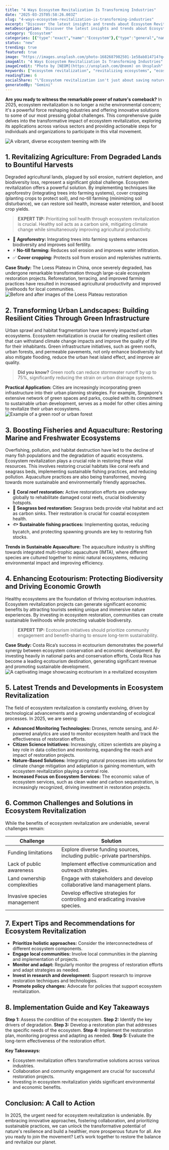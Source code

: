 ```yaml
---
title: "4 Ways Ecosystem Revitalization Is Transforming Industries"
date: "2025-03-25T05:58:26.003Z"
slug: "4-ways-ecosystem-revitalization-is-transforming-industries"
excerpt: "Discover the latest insights and trends about Ecosystem Revitalization. This comprehensive guide covers everything you need to know about Ecosystem Revitalization in 2025."
metaDescription: "Discover the latest insights and trends about Ecosystem Revitalization. This comprehensive guide covers everything you need to know about Ecosystem Revital..."
category: "Ecosystem"
categories: [{"type":"exact","name":"Ecosystem"},{"type":"general","name":"Environmental Science"},{"type":"medium","name":"Restoration Ecology"},{"type":"specific","name":"Rewilding Projects"},{"type":"niche","name":"Habitat Connectivity"}]
status: "new"
trending: true
featured: true
image: "https://images.unsplash.com/photo-1682687982501-1e58ab814714?q=85&w=1200&fit=max&fm=webp&auto=compress"
imageAlt: "4 Ways Ecosystem Revitalization Is Transforming Industries"
imageCredit: "Photo by [NEOM](https://unsplash.com/@neom) on Unsplash"
keywords: ["ecosystem revitalization", "revitalizing ecosystems", "ecosystem restoration projects", "ecosystem recovery methods", "how to revitalize an ecosystem", "ecosystem health improvement", "buy ecosystem restoration services", "ecosystem rehabilitation cost", "sustainable ecosystem management", "ecological restoration techniques"]
readingTime: 6
socialShare: "\"Ecosystem revitalization isn't just about saving nature; it's about reinventing industries and building a more resilient future. The economic benefits are as compelling as the environmental ones.\""
generatedBy: "Gemini"
---
```




**Are you ready to witness the remarkable power of nature's comeback?**  In 2025, ecosystem revitalization is no longer a niche environmental concern; it's a powerful force reshaping industries and offering innovative solutions to some of our most pressing global challenges. This comprehensive guide delves into the transformative impact of ecosystem revitalization, exploring its applications across various sectors and providing actionable steps for individuals and organizations to participate in this vital movement.

![A vibrant, diverse ecosystem teeming with life](https://images.unsplash.com/photo-1682686581660-3693f0c588d2?q=85&w=1200&fit=max&fm=webp&auto=compress)

## 1.  Revitalizing Agriculture: From Degraded Lands to Bountiful Harvests

Degraded agricultural lands, plagued by soil erosion, nutrient depletion, and biodiversity loss, represent a significant global challenge. Ecosystem revitalization offers a powerful solution. By implementing techniques like agroforestry (integrating trees into farming systems), cover cropping (planting crops to protect soil), and no-till farming (minimizing soil disturbance), we can restore soil health, increase water retention, and boost crop yields.

> **EXPERT TIP:**  Prioritizing soil health through ecosystem revitalization is crucial. Healthy soil acts as a carbon sink, mitigating climate change while simultaneously improving agricultural productivity.

* 🔑 **Agroforestry:** Integrating trees into farming systems enhances biodiversity and improves soil fertility.
* ⚡ **No-till farming:** Reduces soil erosion and improves water infiltration.
* ✅ **Cover cropping:** Protects soil from erosion and replenishes nutrients.

**Case Study:**  The Loess Plateau in China, once severely degraded, has undergone remarkable transformation through large-scale ecosystem restoration projects.  Reforestation, terracing, and improved farming practices have resulted in increased agricultural productivity and improved livelihoods for local communities. ![Before and after images of the Loess Plateau restoration](https://images.unsplash.com/photo-1682687981630-cefe9cd73072?q=85&w=1200&fit=max&fm=webp&auto=compress)

## 2.  Transforming Urban Landscapes: Building Resilient Cities Through Green Infrastructure

Urban sprawl and habitat fragmentation have severely impacted urban ecosystems.  Ecosystem revitalization is crucial for creating resilient cities that can withstand climate change impacts and improve the quality of life for their inhabitants.  Green infrastructure initiatives, such as green roofs, urban forests, and permeable pavements, not only enhance biodiversity but also mitigate flooding, reduce the urban heat island effect, and improve air quality.

> **Did you know?** Green roofs can reduce stormwater runoff by up to 75%, significantly reducing the strain on urban drainage systems.

**Practical Application:**  Cities are increasingly incorporating green infrastructure into their urban planning strategies.  For example,  Singapore's extensive network of green spaces and parks, coupled with its commitment to sustainable urban development, serves as a model for other cities aiming to revitalize their urban ecosystems. ![Example of a green roof or urban forest](https://images.unsplash.com/photo-1682687981603-ae874bf432f2?q=85&w=1200&fit=max&fm=webp&auto=compress)

## 3.  Boosting Fisheries and Aquaculture: Restoring Marine and Freshwater Ecosystems

Overfishing, pollution, and habitat destruction have led to the decline of many fish populations and the degradation of aquatic ecosystems. Ecosystem revitalization plays a crucial role in restoring these vital resources.  This involves restoring crucial habitats like coral reefs and seagrass beds, implementing sustainable fishing practices, and reducing pollution.  Aquaculture practices are also being transformed, moving towards more sustainable and environmentally friendly approaches.

* 🐠 **Coral reef restoration:**  Active restoration efforts are underway globally to rehabilitate damaged coral reefs, crucial biodiversity hotspots.
* 🌊 **Seagrass bed restoration:**  Seagrass beds provide vital habitat and act as carbon sinks.  Their restoration is crucial for coastal ecosystem health.
* 🐟 **Sustainable fishing practices:** Implementing quotas, reducing bycatch, and protecting spawning grounds are key to restoring fish stocks.

**Trends in Sustainable Aquaculture:**  The aquaculture industry is shifting towards integrated multi-trophic aquaculture (IMTA), where different species are cultured together to mimic natural ecosystems, reducing environmental impact and improving efficiency.

## 4.  Enhancing Ecotourism:  Protecting Biodiversity and Driving Economic Growth

Healthy ecosystems are the foundation of thriving ecotourism industries.  Ecosystem revitalization projects can generate significant economic benefits by attracting tourists seeking unique and immersive nature experiences.  By investing in ecosystem restoration, communities can create sustainable livelihoods while protecting valuable biodiversity.

> **EXPERT TIP:**  Ecotourism initiatives should prioritize community engagement and benefit-sharing to ensure long-term sustainability.

**Case Study:** Costa Rica’s success in ecotourism demonstrates the powerful synergy between ecosystem conservation and economic development.  By investing heavily in national parks and conservation efforts, Costa Rica has become a leading ecotourism destination, generating significant revenue and promoting sustainable development. ![A captivating image showcasing ecotourism in a revitalized ecosystem](https://images.unsplash.com/photo-1682687982360-3fbab65f9d50?q=85&w=1200&fit=max&fm=webp&auto=compress)

## 5. Latest Trends and Developments in Ecosystem Revitalization

The field of ecosystem revitalization is constantly evolving, driven by technological advancements and a growing understanding of ecological processes.  In 2025, we are seeing:

* **Advanced Monitoring Technologies:** Drones, remote sensing, and AI-powered analytics are used to monitor ecosystem health and track the effectiveness of restoration efforts.
* **Citizen Science Initiatives:**  Increasingly, citizen scientists are playing a key role in data collection and monitoring, expanding the reach and impact of restoration projects.
* **Nature-Based Solutions:**  Integrating natural processes into solutions for climate change mitigation and adaptation is gaining momentum, with ecosystem revitalization playing a central role.
* **Increased Focus on Ecosystem Services:**  The economic value of ecosystem services, such as clean water and carbon sequestration, is increasingly recognized, driving investment in restoration projects.

## 6. Common Challenges and Solutions in Ecosystem Revitalization

While the benefits of ecosystem revitalization are undeniable, several challenges remain:

| Challenge                     | Solution                                                                     |
|------------------------------|-----------------------------------------------------------------------------|
| Funding limitations           | Explore diverse funding sources, including public-private partnerships.         |
| Lack of public awareness      | Implement effective communication and outreach strategies.                    |
| Land ownership complexities   | Engage with stakeholders and develop collaborative land management plans.     |
| Invasive species management | Develop effective strategies for controlling and eradicating invasive species. |

## 7. Expert Tips and Recommendations for Ecosystem Revitalization

* **Prioritize holistic approaches:**  Consider the interconnectedness of different ecosystem components.
* **Engage local communities:**  Involve local communities in the planning and implementation of projects.
* **Monitor and adapt:** Regularly monitor the progress of restoration efforts and adapt strategies as needed.
* **Invest in research and development:**  Support research to improve restoration techniques and technologies.
* **Promote policy changes:** Advocate for policies that support ecosystem revitalization.

## 8.  Implementation Guide and Key Takeaways

**Step 1:** Assess the condition of the ecosystem.
**Step 2:** Identify the key drivers of degradation.
**Step 3:** Develop a restoration plan that addresses the specific needs of the ecosystem.
**Step 4:** Implement the restoration plan, monitoring progress and adapting as needed.
**Step 5:** Evaluate the long-term effectiveness of the restoration effort.

**Key Takeaways:**

* Ecosystem revitalization offers transformative solutions across various industries.
* Collaboration and community engagement are crucial for successful restoration projects.
* Investing in ecosystem revitalization yields significant environmental and economic benefits.

## Conclusion: A Call to Action

In 2025, the urgent need for ecosystem revitalization is undeniable. By embracing innovative approaches, fostering collaboration, and prioritizing sustainable practices, we can unlock the transformative potential of nature's resilience and build a healthier, more prosperous future for all.  Are you ready to join the movement?  Let’s work together to restore the balance and revitalize our planet.

